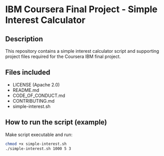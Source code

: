 # IBM Coursera Final Project - Simple Interest Calculator

## Description
This repository contains a simple interest calculator script and supporting project files required for the Coursera IBM final project.

## Files included
- LICENSE (Apache 2.0)
- README.md
- CODE_OF_CONDUCT.md
- CONTRIBUTING.md
- simple-interest.sh

## How to run the script (example)
Make script executable and run:
```bash
chmod +x simple-interest.sh
./simple-interest.sh 1000 5 3
